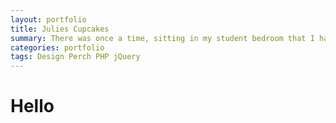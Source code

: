 ```yaml
---
layout: portfolio
title: Julies Cupcakes
summary: There was once a time, sitting in my student bedroom that I had plenty of time. Those days are now behind me, so can I do with the little time I have spare?
categories: portfolio
tags: Design Perch PHP jQuery
---
```

# Hello